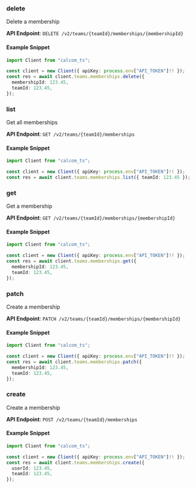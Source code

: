 
### delete <a name="delete"></a>
Delete a membership



**API Endpoint**: `DELETE /v2/teams/{teamId}/memberships/{membershipId}`

#### Example Snippet

```typescript
import Client from "calcom_ts";

const client = new Client({ apiKey: process.env["API_TOKEN"]!! });
const res = await client.teams.memberships.delete({
  membershipId: 123.45,
  teamId: 123.45,
});
```

### list <a name="list"></a>
Get all memberships



**API Endpoint**: `GET /v2/teams/{teamId}/memberships`

#### Example Snippet

```typescript
import Client from "calcom_ts";

const client = new Client({ apiKey: process.env["API_TOKEN"]!! });
const res = await client.teams.memberships.list({ teamId: 123.45 });
```

### get <a name="get"></a>
Get a membership



**API Endpoint**: `GET /v2/teams/{teamId}/memberships/{membershipId}`

#### Example Snippet

```typescript
import Client from "calcom_ts";

const client = new Client({ apiKey: process.env["API_TOKEN"]!! });
const res = await client.teams.memberships.get({
  membershipId: 123.45,
  teamId: 123.45,
});
```

### patch <a name="patch"></a>
Create a membership



**API Endpoint**: `PATCH /v2/teams/{teamId}/memberships/{membershipId}`

#### Example Snippet

```typescript
import Client from "calcom_ts";

const client = new Client({ apiKey: process.env["API_TOKEN"]!! });
const res = await client.teams.memberships.patch({
  membershipId: 123.45,
  teamId: 123.45,
});
```

### create <a name="create"></a>
Create a membership



**API Endpoint**: `POST /v2/teams/{teamId}/memberships`

#### Example Snippet

```typescript
import Client from "calcom_ts";

const client = new Client({ apiKey: process.env["API_TOKEN"]!! });
const res = await client.teams.memberships.create({
  userId: 123.45,
  teamId: 123.45,
});
```
